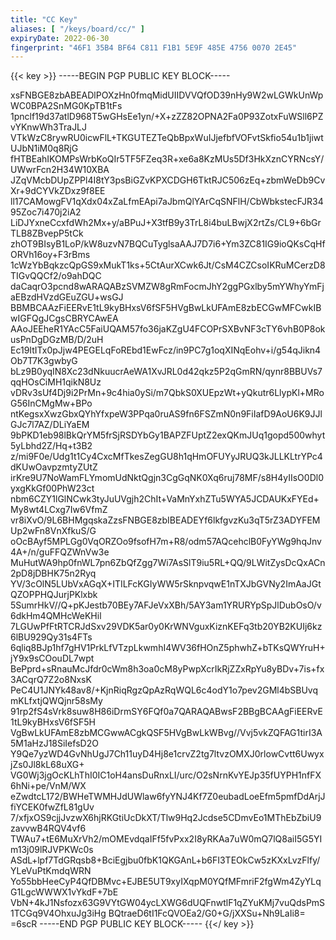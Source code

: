 ```yaml
---
title: "CC Key"
aliases: [ "/keys/board/cc/" ]
expiryDate: 2022-06-30
fingerprint: "46F1 35B4 BF64 C811 F1B1 5E9F 485E 4756 0070 2E45"
---
```

{{< key >}}
-----BEGIN PGP PUBLIC KEY BLOCK-----

xsFNBGE8zbABEADlPOXzHn0fmqMidUIIDVVQfOD39nHy9W2wLGWkUnWpWC0BPA2SnMG0KpTB1tFs
1pnclf19d37atlD968T5wGHsEe1yn/+X+zZZ82OPNA2Fa0P93ZotxFuWSll6PZvYKnwWh3TraJLJ
VTkWzC8rywRU0icwFlL+TKGUTEZTeQbBpxWuIJjefbfVOFvtSkfio54u1b1jiwtUJbN1iM0q8RjG
fHTBEahIKOMPsWrbKoQIr5TF5FZeq3R+xe6a8KzMUs5Df3HkXznCYRNcsY/UWwrFcn2H34W10XBA
JZqVMcbDUpZPPl4I8tY3psBiGZvKPXCDGH6TktRJC506zEq+zbmWeDb9CvXr+9dCYVkZDxz9f8EE
ll17CAMowgFV1qXdx04xZaLfmEApi7aJbmQlYArCqSNFlH/CbWbkstecFJR3495Zoc7i470j2iA2
LiDJYxneCcxfdWh2Mx+y/aBPuJ+X3tfB9y3TrL8i4buLBwjX2rtZs/CL9+6bGrTLB8ZBvepP5tCk
zhOT9BIsyB1LoP/kW8uzvN7BQCuTyglsaAAJ7D7i6+Ym3ZC81IG9ioQKsCqHfORVh16oy+F3rBms
1cWzYbBqkzcQpGS9xMukT1ks+5CtAurXCwk6Jt/CsM4CZCsoIKRuMCerzD8TIGvQQCf2/o9ahDQC
daCaqrO3pcnd8wARAQABzSVMZW8gRmFocmJhY2ggPGxlby5mYWhyYmFjaEBzdHVzdGEuZGU+wsGJ
BBMBCAAzFiEERvE1tL9kyBHxsV6fSF5HVgBwLkUFAmE8zbECGwMFCwkIBwIGFQgJCgsCBRYCAwEA
AAoJEEheR1YAcC5FaiUQAM57fo36jaKZgU4FCOPrSXBvNF3cTY6vhB0P8okusPnDgDGzMB/D/2uH
Ec19ItITx0pJjw4PEGELqFoREbd1EwFcz/in9PC7g1oqXINqEohv+i/g54qJikn4Ob7T7K3gwbyG
bLz9B0yqIN8Xc23dNkuucrAeWA1XvJRL0d42qkz5P2qGmRN/qynr8BBUVs7qqHOsCiMH1qikN8Uz
vDRv3sUf4Dj9i2PrMn+9c4hia0ySi/m7QbkS0XUEpzWt+yQkutr6LlypKl+MRoG56InCMgMw+BPo
ntKegsxXwzGbxQYhYfxpeW3PPqa0ruAS9fn6FSZmN0n9FiIafD9AoU6K9JJlGJc7l7AZ/DLiYaEM
9bPKD1eb98lBkQrYM5frSjRSDYbGy1BAPZFUptZ2exQKmJUq1gopd500whyt5yLbhd2Z/Hq+t3B2
z/mi9F0e/Udg1t1Cy4CxcMfTkesZegGU8h1qHmOFUYyJRUQ3kJLLKLtrYPc4dKUwOavpzmtyZUtZ
irKre9U7NoWamFLYmomUdNktQgjn3CgGqNK0Xq6ruj78MF/s8H4yIIsO0Dl0yxgKkGf00PhW23ct
nbm6CZY1lGlNCwk3tyJuUVgjh2ChIt+VaMnYxhZTu5WYA5JCDAUKxFYEd+My8wt4LCxg7Iw6VfmZ
vr8iXvO/9L6BHMgqskaZzsFNBGE8zbIBEADEYf6lkfgvzKu3qT5rZ3ADYFEMUp2wFn8VnXfkuS/G
oOcBAyf5MPLGg0VqORZOo9fsofH7m+R8/odm57AQcehclB0FyYWg9hqJnv4A+/n/guFFQZWnVw3e
MuHutWA9hp0fnWL7pn6ZbQfZgg7Wi7AsSlT9iu5RL+QQ/9LWitZysDcQxACn2pD8jDBHK75n2Ryq
YV/3cOlN5LUbVxAGqX+ITILFcKGIyWW5rSknpvqwE1nTXJbGVNy2ImAaJGtQZOPPHQJurjPKlxbk
5SumrHkV//Q+pKJestb70BEy7AFJeVxXBh/5AY3am1YRURYpSpJlDubOsO/v6dkHm4QMHcWeKHil
7LGUwPfFtRTCRJdSxv29VDK5ar0y0KrWNVguxKiznKEFq3tb20YB2KUIj6kz6lBU929Qy31s4FTs
6qliq8BJp1hf7gHV1PrkLfVTzpLkwmhI4WV36fHOnZ5phwhZ+bTKsQWYruH+jY9x9sCOouDL7wpt
BePprd+sRnauMcJfdr0cWm8h3oa0cM8yPwpXcrIkRjZZxRpYu8yBDv+7is+fx3ACqrQ7Z2o8NxsK
PeC4U1JNYk48av8/+KjnRiqRgzQpAzRqWQL6c4odY1o7pev2GMl4bSBUvqmKLfxtjQWQjnr58sMy
91rp2fS4sVrk8suw8H86iDrmSY6FQf0a7QARAQABwsF2BBgBCAAgFiEERvE1tL9kyBHxsV6fSF5H
VgBwLkUFAmE8zbMCGwwACgkQSF5HVgBwLkWBvg//Vvj5vkZQFAG1tirI3A5M1aHzJ18SiIefsD2O
Y9Qe7yzWD4GvNhUgJ7Ch11uyD4Hj8e1crvZ2tg7ltvzOMXJ0rlowCvtt6UwyxjZs0Jl8kL68uXG+
VG0Wj3jgOcKLhThI0IC1oH4ansDuRnxLI/urc/O2sNrnKvYEJp35fUYPH1nfFX6hNi+pe/VnM/WX
eZwdtcL172/BWHeTWMHJdUWlaw6fyYNJ4Kf7Z0eubadLoeEfm5pmfDdArjJfiYCEK0fwZfL81gUv
7/xfjxOS9cjjJvzwX6hjRKGtiUcDkXT/Tlw9Hq2Jcdse5CDmvEo1MThEbZbiU9zavvwB4RQV4vf6
TWAu7+tE6MuXrVh2/mOMEvdqaIFf5fvPxx2I8yRKAa7uW0mQ7lQ8aiI5G5YIm13j09lRJVPKWc0s
ASdL+lpf7TdGRqsb8+BciEgjbu0fbK1QKGAnL+b6FI3TEOkCw5zKXxLvzFlfy/YLeVuPtKmdqWRN
Yo55bbHeeCyP4QfDBMvc+EJBE5UT9xyIXqpM0YQfMFmriF2fgWm4ZyYLqG1LgcWWWX1vYkdF+7bE
VbN+4kJ1Nsfozx63G9VYtGW04ycLXWG6dUQFnwtlF1qZYuKMj7vuQdsPmS1TCGq9V4OhxuJg3iHg
BQtraeD6tI1FcQVOEa2/G0+G/jXXSu+Nh9LaIi8=
=6scR
-----END PGP PUBLIC KEY BLOCK-----
{{</ key >}}
